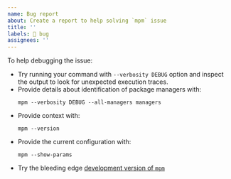 ```yaml
---
name: Bug report
about: Create a report to help solving `mpm` issue
title: ''
labels: 🐛 bug
assignees: ''
---
```


To help debugging the issue:

- Try running your command with `--verbosity DEBUG` option and inspect the output to look for unexpected execution traces.
- Provide details about identification of package managers with:
  ```
  mpm --verbosity DEBUG --all-managers managers
  ```
- Provide context with:
  ```
  mpm --version
  ```
- Provide the current configuration with:
  ```
  mpm --show-params
  ```
- Try the bleeding edge [development version of `mpm`](https://kdeldycke.github.io/meta-package-manager/development.html#setup-environment)
